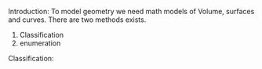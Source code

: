 Introduction:
   To model geometry we need math models of Volume, surfaces and curves. There are two methods exists.
   1. Classification 
   2. enumeration

Classification:
  